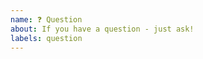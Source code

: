 ```yaml
---
name: ❓ Question
about: If you have a question - just ask!
labels: question
---
```


<!-- Your question here... -->
